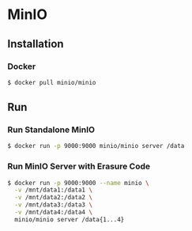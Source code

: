 # MinIO

## Installation

### Docker

```sh
$ docker pull minio/minio
```

## Run

### Run Standalone MinIO

```sh
$ docker run -p 9000:9000 minio/minio server /data
```

### Run MinIO Server with Erasure Code

```sh
$ docker run -p 9000:9000 --name minio \
  -v /mnt/data1:/data1 \
  -v /mnt/data2:/data2 \
  -v /mnt/data3:/data3 \
  -v /mnt/data4:/data4 \
  minio/minio server /data{1...4}
```
